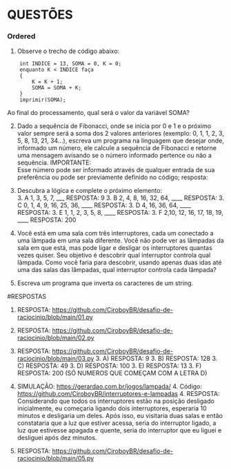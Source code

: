 # QUESTÕES



### Ordered

1. Observe o trecho de código abaixo: 
```
 	int INDICE = 13, SOMA = 0, K = 0; 
 	enquanto K < INDICE faça 
	{ 
		K = K + 1; 
		SOMA = SOMA + K; 
	} 
 	imprimir(SOMA);
```
Ao final do processamento, qual será o valor da variável SOMA?



2. Dado a sequência de Fibonacci, onde se inicia por 0 e 1 e o próximo valor sempre será a soma dos 2 valores anteriores (exemplo: 0, 1, 1, 2, 3, 5, 8, 13, 21, 34...), escreva um programa na linguagem que desejar onde, informado um número, ele calcule a sequência de Fibonacci e retorne uma mensagem avisando se o número informado pertence ou não a sequência. 
IMPORTANTE:  
	Esse número pode ser informado através de qualquer entrada de sua preferência ou pode ser previamente definido no código;
resposta:

3. Descubra a lógica e complete o próximo elemento:  
    3. A 1, 3, 5, 7, ___  RESPOSTA: 9
    3. B 2, 4, 8, 16, 32, 64, ____  RESPOSTA: 
    3. C 0, 1, 4, 9, 16, 25, 36, ____  RESPOSTA: 
    3. D 4, 16, 36, 64, ____  RESPOSTA: 
    3. E 1, 1, 2, 3, 5, 8, ____  RESPOSTA: 
    3. F 2,10, 12, 16, 17, 18, 19, ____  RESPOSTA: 200 

4. Você está em uma sala com três interruptores, cada um conectado a uma lâmpada em uma sala diferente. Você não pode ver as lâmpadas da sala em que está, mas pode ligar e desligar os interruptores quantas vezes quiser. Seu objetivo é descobrir qual interruptor controla qual lâmpada.
Como você faria para descobrir, usando apenas duas idas até uma das salas das lâmpadas, qual interruptor controla cada lâmpada?  
    
5) Escreva um programa que inverta os caracteres de um string.

#RESPOSTAS
1. RESPOSTA: https://github.com/CiroboyBR/desafio-de-raciocinio/blob/main/01.py
2. RESPOSTA: https://github.com/CiroboyBR/desafio-de-raciocinio/blob/main/02.py
3. RESPOSTA: https://github.com/CiroboyBR/desafio-de-raciocinio/blob/main/03.py
    3. A) RESPOSTA: 9
    3. B) RESPOSTA: 128
    3. C) RESPOSTA: 49
    3. D) RESPOSTA: 100
    3. E) RESPOSTA: 13
    3. F) RESPOSTA: 200 (SÓ NUMEROS QUE COMEÇAM COM A LETRA D)

4. SIMULAÇÂO: https://gerardao.com.br/jogos/lampada/
    4. Código: https://github.com/CiroboyBR/interruptores-e-lampadas
    4. RESPOSTA: Considerando que todos os interruptores estão na posição desligado inicialmente, eu começaria ligando dois interruptores, esperaria 10 minutos e desligaria um deles. Após isso, eu visitaria duas salas e então constataria que a luz que estiver acessa, seria do interruptor ligado, a luz que estivesse apagada e quente, seria do interruptor que eu liguei e desliguei após dez minutos.
5. RESPOSTA: https://github.com/CiroboyBR/desafio-de-raciocinio/blob/main/05.py

